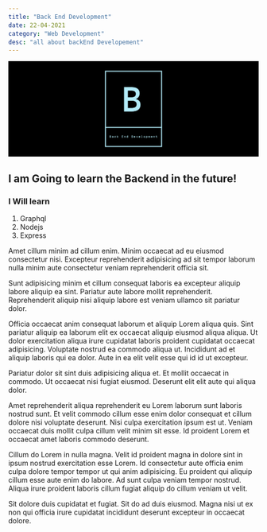 ```yaml
---
title: "Back End Development"
date: 22-04-2021
category: "Web Development"
desc: "all about backEnd Developement"
---
```

![backend](./facebook_cover_photo_2.png)

## I am Going to learn the Backend in the future! 

### I Will learn

 1. Graphql
 2. Nodejs
 3. Express

Amet cillum minim ad cillum enim. Minim occaecat ad eu eiusmod consectetur nisi. Excepteur reprehenderit adipisicing ad sit tempor laborum nulla minim aute consectetur veniam reprehenderit officia sit.

Sunt adipisicing minim et cillum consequat laboris ea excepteur aliquip labore aliquip ea sint. Pariatur aute labore mollit reprehenderit. Reprehenderit aliquip nisi aliquip labore est veniam ullamco sit pariatur dolor.

Officia occaecat anim consequat laborum et aliquip Lorem aliqua quis. Sint pariatur aliquip ea laborum elit ex occaecat aliquip eiusmod aliqua aliqua. Ut dolor exercitation aliqua irure cupidatat laboris proident cupidatat occaecat adipisicing. Voluptate nostrud ea commodo aliqua ut. Incididunt ad et aliquip laboris qui ea dolor. Aute in ea elit velit esse qui id id ut excepteur.

Pariatur dolor sit sint duis adipisicing aliqua et. Et mollit occaecat in commodo. Ut occaecat nisi fugiat eiusmod. Deserunt elit elit aute qui aliqua dolor.

Amet reprehenderit aliqua reprehenderit eu Lorem laborum sunt laboris nostrud sunt. Et velit commodo cillum esse enim dolor consequat et cillum dolore nisi voluptate deserunt. Nisi culpa exercitation ipsum est ut. Veniam occaecat duis mollit culpa cillum velit minim sit esse. Id proident Lorem et occaecat amet laboris commodo deserunt.

Cillum do Lorem in nulla magna. Velit id proident magna in dolore sint in ipsum nostrud exercitation esse Lorem. Id consectetur aute officia enim culpa dolore tempor tempor ut qui anim adipisicing. Eu proident qui aliquip cillum esse aute enim do labore. Ad sunt culpa veniam tempor nostrud. Aliqua irure proident laboris cillum fugiat aliquip do cillum veniam ut velit.

Sit dolore duis cupidatat et fugiat. Sit do ad duis eiusmod. Magna nisi ut ex non qui officia irure cupidatat incididunt deserunt excepteur in occaecat dolore.